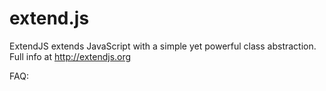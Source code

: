extend.js
=========

ExtendJS extends JavaScript with a simple yet powerful class abstraction.
Full info at http://extendjs.org

FAQ:

